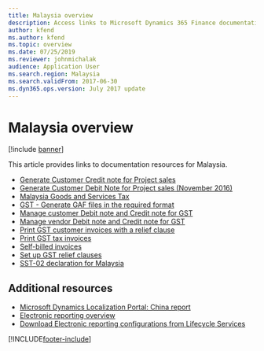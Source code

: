 ```yaml
---
title: Malaysia overview
description: Access links to Microsoft Dynamics 365 Finance documentation resources for Malaysia, including links to resources about generating notes and managing vendors.
author: kfend
ms.author: kfend
ms.topic: overview
ms.date: 07/25/2019
ms.reviewer: johnmichalak
audience: Application User
ms.search.region: Malaysia
ms.search.validFrom: 2017-06-30
ms.dyn365.ops.version: July 2017 update
---
```


# Malaysia overview

[!include [banner](../../includes/banner.md)]

This article provides links to documentation resources for Malaysia. 

- [Generate Customer Credit note for Project sales](my-00011-03-customer-credit-note-project-sales.md)
- [Generate Customer Debit Note for Project sales (November 2016)](my-00011-02-customer-debit-note-project-sales-2016-11.md)
- [Malaysia Goods and Services Tax](apac-mys-gst.md)
- [GST - Generate GAF files in the required format](my-00010-gst-gaf-files-required-format.md)
- [Manage customer Debit note and Credit note for GST](my-00003-manage-customer-debit-note-credit-note-gst.md)
- [Manage vendor Debit note and Credit note for GST](my-00004-manage-vendor-debit-note-credit-note-gst.md)
- [Print GST customer invoices with a relief clause](my-00006-02-print-gst-customer-invoices-relief-clause.md)
- [Print GST tax invoices](my-00005-print-gst-tax-invoices.md)
- [Self-billed invoices](my-00007-self-billed-invoices.md)
- [Set up GST relief clauses](my-00006-01-gst-relief-clauses.md)
- [SST-02 declaration for Malaysia](../apac/apac-mys-sst-declaration.md)

## Additional resources
- [Microsoft Dynamics Localization Portal: China report](https://mbs.microsoft.com/files/customer/AX/Support/supportnews/malaysia.html)
- [Electronic reporting overview](../../../fin-ops-core/dev-itpro/analytics/general-electronic-reporting.md)
- [Download Electronic reporting configurations from Lifecycle Services](../../../fin-ops-core/dev-itpro/analytics/download-electronic-reporting-configuration-lcs.md)


[!INCLUDE[footer-include](../../../includes/footer-banner.md)]
